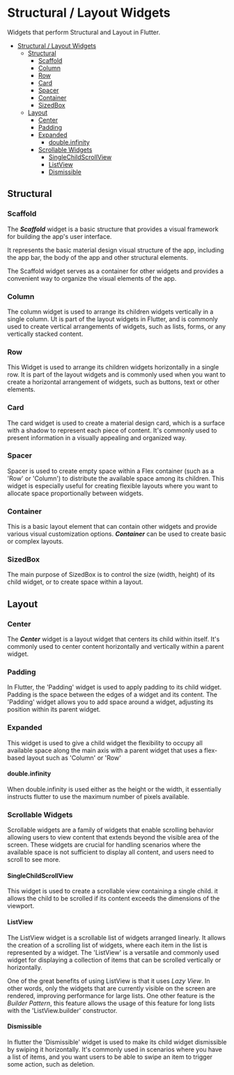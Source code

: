 # Structural / Layout Widgets

Widgets that perform Structural and Layout in Flutter.

- [Structural / Layout Widgets](#structural--layout-widgets)
  - [Structural](#structural)
    - [Scaffold](#scaffold)
    - [Column](#column)
    - [Row](#row)
    - [Card](#card)
    - [Spacer](#spacer)
    - [Container](#container)
    - [SizedBox](#sizedbox)
  - [Layout](#layout)
    - [Center](#center)
    - [Padding](#padding)
    - [Expanded](#expanded)
      - [double.infinity](#doubleinfinity)
    - [Scrollable Widgets](#scrollable-widgets)
      - [SingleChildScrollView](#singlechildscrollview)
      - [ListView](#listview)
      - [Dismissible](#dismissible)

## Structural

### Scaffold

The ***Scaffold*** widget is a basic structure that provides a visual framework for building the app's user interface.

It represents the basic material design visual structure of the app, including the app bar, the body of the app and other structural elements.

The Scaffold widget serves as a container for other widgets and provides a convenient way to organize the visual elements of the app.

### Column

The column widget is used to arrange its children widgets vertically in a single column. Ut is part of the layout widgets in Flutter, and is commonly used to create vertical arrangements of widgets, such as lists, forms, or any vertically stacked content.

### Row

This Widget is used to arrange its children widgets horizontally in a single row. It is part of the layout widgets and is commonly used when you want to create a horizontal arrangement of widgets, such as buttons, text or other elements.

### Card

The card widget is used to create a material design card, which is a surface with a shadow to represent each piece of content. It's commonly used to present information in a visually appealing and organized way.

### Spacer

Spacer is used to create empty space within a Flex container (such as a 'Row' or 'Column') to distribute the available space among its children. This widget is especially useful for creating flexible layouts where you want to allocate space proportionally between widgets.

### Container

This is a basic layout element that can contain other widgets and provide various visual customization options. ***Container*** can be used to create basic or complex layouts.

### SizedBox

The main purpose of SizedBox is to control the size (width, height) of its child widget, or to create space within a layout.

## Layout

### Center

The ***Center*** widget is a layout widget that centers its child within itself. It's commonly used to center content horizontally and vertically within a parent widget.

### Padding

In Flutter, the 'Padding' widget is used to apply padding to its child widget. Padding is the space between the edges of a widget and its content. The 'Padding' widget allows you to add space around a widget, adjusting its position within its parent widget.

### Expanded

This widget is used to give a child widget the flexibility to occupy all available space along the main axis with a parent widget that uses a flex-based layout such as 'Column' or 'Row'

#### double.infinity

When double.infinity is used either as the height or the width, it essentially instructs flutter to use the maximum number of pixels available.

### Scrollable Widgets

Scrollable widgets are a family of widgets that enable scrolling behavior allowing users to view content that extends beyond the visible area of the screen. These widgets are crucial for handling scenarios where the available space is not sufficient to display all content, and users need to scroll to see more.

#### SingleChildScrollView

This widget is used to create a scrollable view containing a single child. it allows the child to be scrolled if its content exceeds the dimensions of the viewport.

#### ListView

The ListView widget is a scrollable list of widgets arranged linearly. It allows the creation of a scrolling list of widgets, where each item in the list is represented by a widget. The 'ListView' is a versatile and commonly used widget for displaying a collection of items that can be scrolled vertically or horizontally.

One of the great benefits of using ListView is that it uses *Lazy View*. In other words, only the widgets that are currently visible on the screen are rendered, improving performance for large lists. One other feature is the *Builder Pattern*, this feature allows the usage of this feature for long lists with the 'ListView.builder' constructor.

#### Dismissible

In flutter the 'Dismissible' widget is used to make its child widget dismissible by swiping it horizontally. It's commonly used in scenarios where you have a list of items, and you want users to be able to swipe an item to trigger some action, such as deletion.
